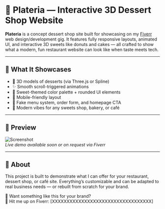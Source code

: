 # 🍩 Plateria — Interactive 3D Dessert Shop Website

**Plateria** is a concept dessert shop site built for showcasing on my [Fiverr](XXXXXXXXXXXXXX) web design/development gig. It features fully responsive layouts, animated UI, and interactive 3D sweets like donuts and cakes — all crafted to show what a modern, fun restaurant website can look like when taste meets tech.

---

## 🎯 What It Showcases

- 🧁 3D models of desserts (via Three.js or Spline)  
- ✨ Smooth scroll-triggered animations  
- 🎨 Sweet-themed color palette + rounded UI elements  
- 📱 Mobile-friendly layout  
- 🔗 Fake menu system, order form, and homepage CTA  
- 🍰 Modern vibes for any sweets shop, bakery, or café  

---

## 📸 Preview

![Screenshot](XXXXXXXXXXXXXXXXXXXXXXXXX)  
_Live demo available soon or on request via Fiverr_

---

## 📌 About

This project is built to demonstrate what I can offer for your restaurant, dessert shop, or café site. Everything’s customizable and can be adapted to real business needs — or rebuilt from scratch for your brand.

💼 Want something like this for your brand?  
📲 Hit me up on Fiverr: [XXXXXXXXXXXXXXXXXXXXXXXXXXXXXXXXXX]
